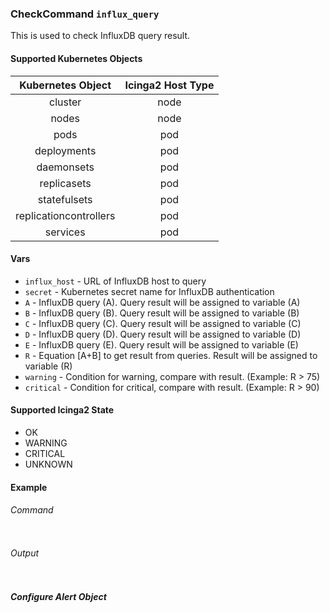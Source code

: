 ### CheckCommand `influx_query`

This is used to check InfluxDB query result.

#### Supported Kubernetes Objects

| Kubernetes Object      | Icinga2 Host Type  |
| :---:                  | :---:              |
| cluster                | node               |
| nodes                  | node               |
| pods                   | pod                |
| deployments            | pod                |
| daemonsets             | pod                |
| replicasets            | pod                |
| statefulsets           | pod                |
| replicationcontrollers | pod                |
| services               | pod                |

#### Vars

* `influx_host` - URL of InfluxDB host to query
* `secret` - Kubernetes secret name for InfluxDB authentication
* `A` - InfluxDB query (A). Query result will be assigned to variable (A)
* `B` - InfluxDB query (B). Query result will be assigned to variable (B)
* `C` - InfluxDB query (C). Query result will be assigned to variable (C)
* `D` - InfluxDB query (D). Query result will be assigned to variable (D)
* `E` - InfluxDB query (E). Query result will be assigned to variable (E)
* `R` - Equation [A+B] to get result from queries. Result will be assigned to variable (R)
* `warning` - Condition for warning, compare with result. (Example: R > 75)
* `critical` - Condition for critical, compare with result. (Example: R > 90)

#### Supported Icinga2 State

* OK
* WARNING
* CRITICAL
* UNKNOWN

#### Example
###### Command
```
```
###### Output
```
```

##### Configure Alert Object

```
```
